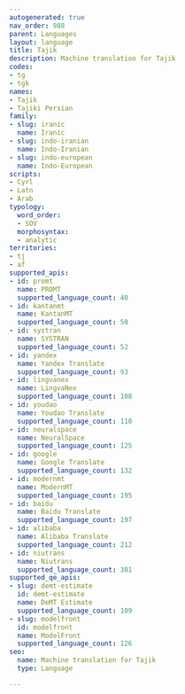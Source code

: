 ```yaml
---
autogenerated: true
nav_order: 988
parent: Languages
layout: language
title: Tajik
description: Machine translation for Tajik
codes:
- tg
- tgk
names:
- Tajik
- Tajiki Persian
family:
- slug: iranic
  name: Iranic
- slug: indo-iranian
  name: Indo-Iranian
- slug: indo-european
  name: Indo-European
scripts:
- Cyrl
- Latn
- Arab
typology:
  word_order:
  - SOV
  morphosyntax:
  - analytic
territories:
- tj
- af
supported_apis:
- id: promt
  name: PROMT
  supported_language_count: 40
- id: kantanmt
  name: KantanMT
  supported_language_count: 50
- id: systran
  name: SYSTRAN
  supported_language_count: 52
- id: yandex
  name: Yandex Translate
  supported_language_count: 93
- id: lingvanex
  name: LingvaNex
  supported_language_count: 108
- id: youdao
  name: Youdao Translate
  supported_language_count: 110
- id: neuralspace
  name: NeuralSpace
  supported_language_count: 125
- id: google
  name: Google Translate
  supported_language_count: 132
- id: modernmt
  name: ModernMT
  supported_language_count: 195
- id: baidu
  name: Baidu Translate
  supported_language_count: 197
- id: alibaba
  name: Alibaba Translate
  supported_language_count: 212
- id: niutrans
  name: Niutrans
  supported_language_count: 381
supported_qe_apis:
- slug: demt-estimate
  id: demt-estimate
  name: DeMT Estimate
  supported_language_count: 109
- slug: modelfront
  id: modelfront
  name: ModelFront
  supported_language_count: 126
seo:
  name: Machine translation for Tajik
  type: Language

---
```


